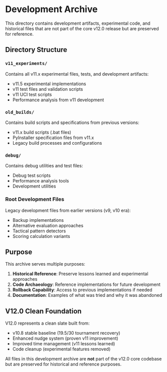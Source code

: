 # Development Archive

This directory contains development artifacts, experimental code, and historical files that are not part of the core v12.0 release but are preserved for reference.

## Directory Structure

### `v11_experiments/`
Contains all v11.x experimental files, tests, and development artifacts:
- v11.5 experimental implementations
- v11 test files and validation scripts
- v11 UCI test scripts
- Performance analysis from v11 development

### `old_builds/`
Contains build scripts and specifications from previous versions:
- v11.x build scripts (.bat files)
- PyInstaller specification files from v11.x
- Legacy build processes and configurations

### `debug/`
Contains debug utilities and test files:
- Debug test scripts
- Performance analysis tools
- Development utilities

### Root Development Files
Legacy development files from earlier versions (v9, v10 era):
- Backup implementations
- Alternative evaluation approaches
- Tactical pattern detectors
- Scoring calculation variants

## Purpose

This archive serves multiple purposes:
1. **Historical Reference**: Preserve lessons learned and experimental approaches
2. **Code Archaeology**: Reference implementations for future development
3. **Rollback Capability**: Access to previous implementations if needed
4. **Documentation**: Examples of what was tried and why it was abandoned

## V12.0 Clean Foundation

V12.0 represents a clean slate built from:
- v10.8 stable baseline (19.5/30 tournament recovery)
- Enhanced nudge system (proven v11 improvement)
- Improved time management (v11 lessons learned)
- Code cleanup (experimental features removed)

All files in this development archive are **not** part of the v12.0 core codebase but are preserved for historical and reference purposes.